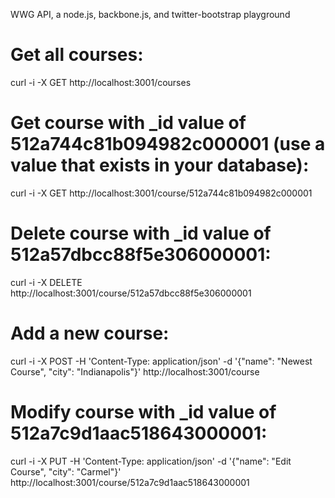 
WWG API, a node.js, backbone.js, and twitter-bootstrap playground

# Get all courses:
curl -i -X GET http://localhost:3001/courses

# Get course with _id value of 512a744c81b094982c000001 (use a value that exists in your database):
curl -i -X GET http://localhost:3001/course/512a744c81b094982c000001

# Delete course with _id value of 512a57dbcc88f5e306000001:
curl -i -X DELETE http://localhost:3001/course/512a57dbcc88f5e306000001

# Add a new course:
curl -i -X POST -H 'Content-Type: application/json' -d '{"name": "Newest Course", "city": "Indianapolis"}' http://localhost:3001/course

# Modify course with _id value of 512a7c9d1aac518643000001:
curl -i -X PUT -H 'Content-Type: application/json' -d '{"name": "Edit Course", "city": "Carmel"}' http://localhost:3001/course/512a7c9d1aac518643000001
